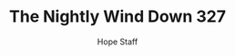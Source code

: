 ---
image: /assets/img/nwd/327_nwd_joshua_1_9_nlt.png
title: The Nightly Wind Down 327
categories:
  - The Nightly Wind Down
author: Hope Staff
notes: The Nightly Wind Down 327
embed: >-
  EMBED_GOES_HERE
transcript: >-
  SOME LINES OF TEXT START HERE
---